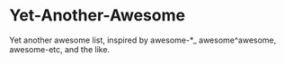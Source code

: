 # Yet-Another-Awesome
Yet another awesome list, inspired by awesome-*_ awesome^awesome, awesome-etc, and the like.
